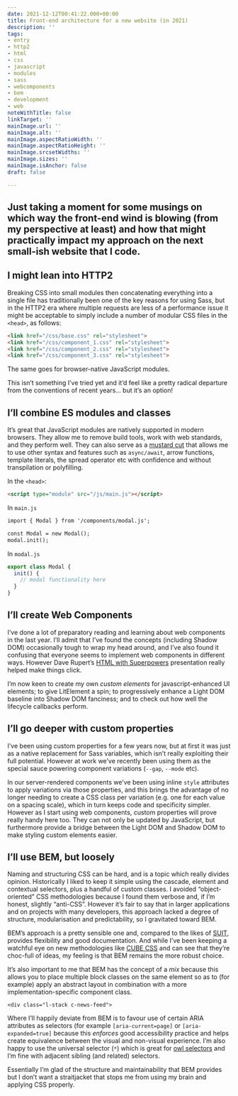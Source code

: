 ```yaml
---
date: 2021-12-12T00:41:22.000+00:00
title: Front-end architecture for a new website (in 2021)
description: ''
tags:
- entry
- http2
- html
- css
- javascript
- modules
- sass
- webcomponents
- bem
- development
- web
noteWithTitle: false
linkTarget: ''
mainImage.url: ''
mainImage.alt: ''
mainImage.aspectRatioWidth: ''
mainImage.aspectRatioHeight: ''
mainImage.srcsetWidths: ''
mainImage.sizes: ''
mainImage.isAnchor: false
draft: false

---
```

Just taking a moment for some musings on which way the front-end wind is blowing (from my perspective at least) and how that might practically impact my approach on the next small-ish website that I code.
---

## I might lean into HTTP2

Breaking CSS into small modules then concatenating everything into a single file has traditionally been one of the key reasons for using Sass, but in the HTTP2 era where multiple requests are less of a performance issue it might be acceptable to simply include a number of modular CSS files in the `<head>`, as follows:

``` html
<link href="/css/base.css" rel="stylesheet">
<link href="/css/component_1.css" rel="stylesheet">
<link href="/css/component_2.css" rel="stylesheet">
<link href="/css/component_3.css" rel="stylesheet">
```

The same goes for browser-native JavaScript modules. 

This isn’t something I’ve tried yet and it’d feel like a pretty radical departure from the conventions of recent years… but it‘s an option!

## I’ll combine ES modules and classes

It’s great that JavaScript modules are natively supported in modern browsers. They allow me to remove build tools, work with web standards, and they perform well. They can also serve as a [mustard cut](https://fuzzylogic.me/posts/browser-support-heuristics/) that allows me to use other syntax and features such as  `async/await`, arrow functions, template literals, the spread operator etc with confidence and without transpilation or polyfilling.

In the `<head>`:

``` html
<script type="module" src="/js/main.js"></script>
```

In `main.js`

``` html
import { Modal } from '/components/modal.js';

const Modal = new Modal();
modal.init();
```

In `modal.js`

``` js
export class Modal {
  init() {
    // modal functionality here
  }
}
```

## I’ll create Web Components

I’ve done a lot of preparatory reading and learning about web components in the last year. I’ll admit that I’ve found the concepts (including Shadow DOM) occasionally tough to wrap my head around, and I’ve also found it confusing that everyone seems to implement web components in different ways. However Dave Rupert’s [HTML with Superpowers](https://fuzzylogic.me/posts/html-with-superpowers-from-dave-rupert/) presentation really helped make things click.

I’m now keen to create my own _custom elements_ for javascript-enhanced UI elements; to give LitElement a spin; to progressively enhance a Light DOM baseline into Shadow DOM fanciness; and to check out how well the lifecycle callbacks perform.

## I’ll go deeper with custom properties

I’ve been using custom properties for a few years now, but at first it was just as a native replacement for Sass variables, which isn’t really exploiting their full potential. However at work we’ve recently been using them as the special sauce powering component variations (`--gap`, `--mode` etc). 

In our server-rendered components we’ve been using inline `style` attributes to apply variations via those properties, and this brings the advantage of no longer needing to create a CSS class per variation (e.g. one for each value on a spacing scale), which in turn keeps code and specificity simpler. However as I start using web components, custom properties will prove really handy here too. They can not only be updated by JavaScript, but furthermore provide a bridge between the Light DOM and Shadow DOM to make styling custom elements easier. 

## I’ll use BEM, but loosely

Naming and structuring CSS can be hard, and is a topic which really divides opinion. Historically I liked to keep it simple using the cascade, element and contextual selectors, plus a handful of custom classes. I avoided “object-oriented” CSS methodologies because I found them verbose and, if I’m honest, slightly “anti-CSS”. However it’s fair to say that in larger applications and on projects with many developers, this approach lacked a degree of structure, modularisation and predictability, so I gravitated toward BEM.

BEM’s approach is a pretty sensible one and, compared to the likes of [SUIT](https://suitcss.github.io/), provides flexibility and good documentation. And while I’ve been keeping a watchful eye on new methodologies like [CUBE CSS](https://cube.fyi/) and can see that they’re choc-full of ideas, my feeling is that BEM remains the more robust choice.

It’s also important to me that BEM has the concept of a _mix_ because this allows you to place multiple block classes on the same element so as to (for example) apply an abstract layout in combination with a more implementation-specific component class.

```
<div class="l-stack c-news-feed">
```

Where I’ll happily deviate from BEM is to favour use of certain ARIA attributes as selectors (for example `[aria-current=page]` or `[aria-expanded=true]` because this _enforces_ good accessibility practice and helps create equivalence between the visual and non-visual experience. I’m also happy to use the universal selector (`*`) which is great for [owl selectors]() and I’m fine with adjacent sibling (and related) selectors.

Essentially I’m glad of the structure and maintainability that BEM provides but I don’t want a straitjacket that stops me from using my brain and applying CSS properly.
